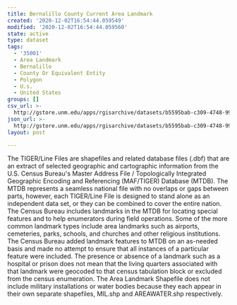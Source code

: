 ```yaml
---
title: Bernalillo County Current Area Landmark
created: '2020-12-02T16:54:44.059549'
modified: '2020-12-02T16:54:44.059560'
state: active
type: dataset
tags:
  - '35001'
  - Area Landmark
  - Bernalillo
  - County Or Equivalent Entity
  - Polygon
  - U.s.
  - United States
groups: []
csv_url: >-
  http://gstore.unm.edu/apps/rgisarchive/datasets/b5595bab-c309-4748-991e-47e4508f251b/tl_2010_35001_arealm.derived.csv
json_url: >-
  http://gstore.unm.edu/apps/rgisarchive/datasets/b5595bab-c309-4748-991e-47e4508f251b/tl_2010_35001_arealm.derived.json
layout: post

---
```

The TIGER/Line Files are shapefiles and related database files (.dbf) that are an extract of selected geographic and cartographic information from the U.S. Census Bureau's Master Address File / Topologically Integrated Geographic Encoding and Referencing (MAF/TIGER) Database (MTDB).  The MTDB represents a seamless national file with no overlaps or gaps between parts, however, each TIGER/Line File is designed to stand alone as an independent data set, or they can be combined to cover the entire nation.  The Census Bureau includes landmarks in the MTDB for locating special features and to help enumerators during field operations.  Some of the more common landmark types include area landmarks such as airports, cemeteries, parks, schools, and churches and other religious institutions.  The Census Bureau added landmark features to MTDB on an as-needed basis and made no attempt to ensure that all instances of a particular feature were included.  The presence or absence of a landmark such as a hospital or prison does not mean that the living quarters associated with that landmark were geocoded to that census tabulation block or excluded from the census enumeration.  The Area Landmark Shapefile does not include military installations or water bodies because they each appear in their own separate shapefiles, MIL.shp and AREAWATER.shp respectively.  

